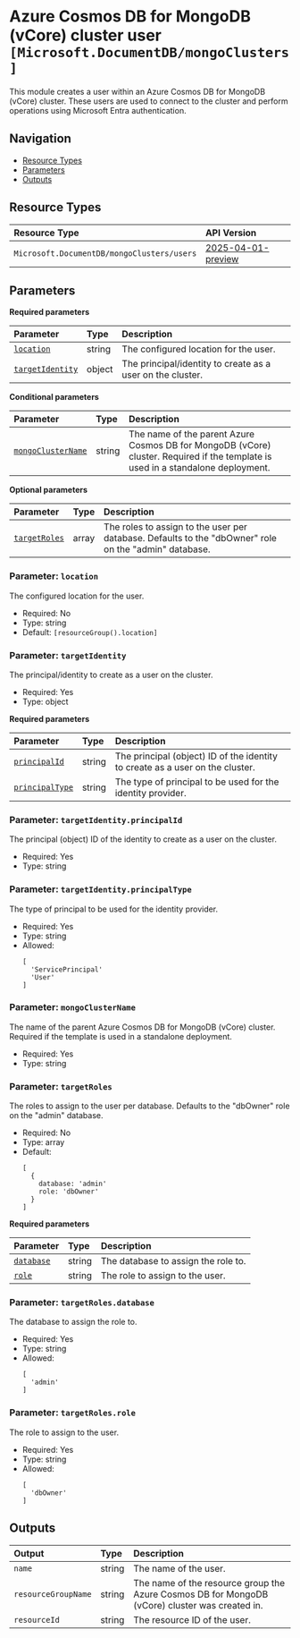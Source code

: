 # Azure Cosmos DB for MongoDB (vCore) cluster user `[Microsoft.DocumentDB/mongoClusters]`

This module creates a user within an Azure Cosmos DB for MongoDB (vCore) cluster. These users are used to connect to the cluster and perform operations using Microsoft Entra authentication.

## Navigation

- [Resource Types](#Resource-Types)
- [Parameters](#Parameters)
- [Outputs](#Outputs)

## Resource Types

| Resource Type | API Version |
| :-- | :-- |
| `Microsoft.DocumentDB/mongoClusters/users` | [2025-04-01-preview](https://learn.microsoft.com/en-us/azure/templates/Microsoft.DocumentDB/mongoClusters) |

## Parameters

**Required parameters**

| Parameter | Type | Description |
| :-- | :-- | :-- |
| [`location`](#parameter-location) | string | The configured location for the user. |
| [`targetIdentity`](#parameter-targetidentity) | object | The principal/identity to create as a user on the cluster. |

**Conditional parameters**

| Parameter | Type | Description |
| :-- | :-- | :-- |
| [`mongoClusterName`](#parameter-mongoclustername) | string | The name of the parent Azure Cosmos DB for MongoDB (vCore) cluster. Required if the template is used in a standalone deployment. |

**Optional parameters**

| Parameter | Type | Description |
| :-- | :-- | :-- |
| [`targetRoles`](#parameter-targetroles) | array | The roles to assign to the user per database. Defaults to the "dbOwner" role on the "admin" database. |

### Parameter: `location`

The configured location for the user.

- Required: No
- Type: string
- Default: `[resourceGroup().location]`

### Parameter: `targetIdentity`

The principal/identity to create as a user on the cluster.

- Required: Yes
- Type: object

**Required parameters**

| Parameter | Type | Description |
| :-- | :-- | :-- |
| [`principalId`](#parameter-targetidentityprincipalid) | string | The principal (object) ID of the identity to create as a user on the cluster. |
| [`principalType`](#parameter-targetidentityprincipaltype) | string | The type of principal to be used for the identity provider. |

### Parameter: `targetIdentity.principalId`

The principal (object) ID of the identity to create as a user on the cluster.

- Required: Yes
- Type: string

### Parameter: `targetIdentity.principalType`

The type of principal to be used for the identity provider.

- Required: Yes
- Type: string
- Allowed:
  ```Bicep
  [
    'ServicePrincipal'
    'User'
  ]
  ```

### Parameter: `mongoClusterName`

The name of the parent Azure Cosmos DB for MongoDB (vCore) cluster. Required if the template is used in a standalone deployment.

- Required: Yes
- Type: string

### Parameter: `targetRoles`

The roles to assign to the user per database. Defaults to the "dbOwner" role on the "admin" database.

- Required: No
- Type: array
- Default:
  ```Bicep
  [
    {
      database: 'admin'
      role: 'dbOwner'
    }
  ]
  ```

**Required parameters**

| Parameter | Type | Description |
| :-- | :-- | :-- |
| [`database`](#parameter-targetrolesdatabase) | string | The database to assign the role to. |
| [`role`](#parameter-targetrolesrole) | string | The role to assign to the user. |

### Parameter: `targetRoles.database`

The database to assign the role to.

- Required: Yes
- Type: string
- Allowed:
  ```Bicep
  [
    'admin'
  ]
  ```

### Parameter: `targetRoles.role`

The role to assign to the user.

- Required: Yes
- Type: string
- Allowed:
  ```Bicep
  [
    'dbOwner'
  ]
  ```

## Outputs

| Output | Type | Description |
| :-- | :-- | :-- |
| `name` | string | The name of the user. |
| `resourceGroupName` | string | The name of the resource group the Azure Cosmos DB for MongoDB (vCore) cluster was created in. |
| `resourceId` | string | The resource ID of the user. |
